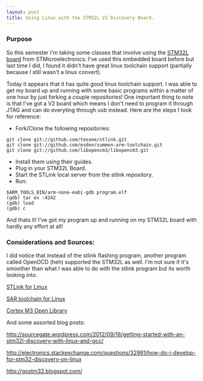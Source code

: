 ```yaml
---
layout: post
title: Using Linux with the STM32L V2 Discovery Board.
---
```

### Purpose

So this semester I'm taking some classes that involve using the [STM32L board](http://www.st.com/internet/evalboard/product/250990.jsp) from STMicroelectronics.  I've used this embedded board before but last time I did, I found it didn't have great linux toolchain support (partially because I still wasn't a linux convert).

Today it appears that it has quite good linux toolchain support.  I was able to get my board up and running with some basic programs within a matter of one hour by just forking a couple repositories!  One important thing to note is that I've got a V2 board which means I don't need to program it through JTAG and can do everyting through usb instead.  Here are the steps I took for reference:

* Fork/Clone the following repositories:

<pre><code>git clone git://github.com/texane/stlink.git
git clone git://github.com/esden/summon-arm-toolchain.git
git clone git://github.com/libopencm3/libopencm3.git
</code></pre>

* Install them using their guides.
* Plug in your STM32L Board.
* Start the STLink local server from the stlink repository.
* Run:

<pre><code>$ARM_TOOLS_BIN/arm-none-eabi-gdb program.elf
(gdb) tar ex :4242
(gdb) load
(gdb) c
</code></pre>

And thats it!  I've got my program up and running on my STM32L board with hardly any effort at all!

### Considerations and Sources:

I did notice that instead of the stlink flashing program, another program called OpenOCD (heh) supported the STM32L as well.  I'm not sure if it's smoother than what I was able to do with the stlink program but its worth looking into.

[STLink for Linux](github.com/texane/stlink)

[SAR toolchain for Linux](github.com/esden/summon-arm-toolchain)

[Cortex M3 Open Library](github.com/libopencm3/libopencm3)

And some assorted blog posts:

http://sourcegate.wordpress.com/2012/09/18/getting-started-with-an-stm32l-discovery-with-linux-and-gcc/

http://electronics.stackexchange.com/questions/32991/how-do-i-develop-for-stm32-discovery-on-linux

http://gostm32.blogspot.com/

